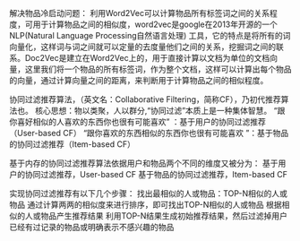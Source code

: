 解决物品冷启动问题：
  利用Word2Vec可以计算物品所有标签词之间的关系程度，可用于计算物品之间的相似度，word2vec是google在2013年开源的一个NLP(Natural Language Processing自然语言处理) 工具，它的特点是将所有的词向量化，这样词与词之间就可以定量的去度量他们之间的关系，挖掘词之间的联系。Doc2Vec是建立在Word2Vec上的，用于直接计算以文档为单位的文档向量，这里我们将一个物品的所有标签词，作为整个文档，这样可以计算出每个物品的向量，通过计算向量之间的距离，来判断用于计算物品之间的相似程度。

协同过滤推荐算法，（英文名：Collaborative Filtering，简称CF），乃初代推荐算法也。
核心思想：物以类聚，人以群分,“协同过滤”本质上是一种集体智慧。
“跟你喜好相似的人喜欢的东西你也很有可能喜欢” ：基于用户的协同过滤推荐（User-based CF）
“跟你喜欢的东西相似的东西你也很有可能喜欢 ”：基于物品的协同过滤推荐（Item-based CF）

基于内存的协同过滤推荐算法依据用户和物品两个不同的维度又被分为：
基于用户的协同过滤推荐，User-based CF
基于物品的协同过滤推荐，Item-based CF

实现协同过滤推荐有以下几个步骤：
找出最相似的人或物品：TOP-N相似的人或物品
通过计算两两的相似度来进行排序，即可找出TOP-N相似的人或物品
根据相似的人或物品产生推荐结果
利用TOP-N结果生成初始推荐结果，然后过滤掉用户已经有过记录的物品或明确表示不感兴趣的物品
